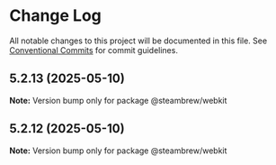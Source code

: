 # Change Log

All notable changes to this project will be documented in this file.
See [Conventional Commits](https://conventionalcommits.org) for commit guidelines.

## 5.2.13 (2025-05-10)

**Note:** Version bump only for package @steambrew/webkit





## 5.2.12 (2025-05-10)

**Note:** Version bump only for package @steambrew/webkit
